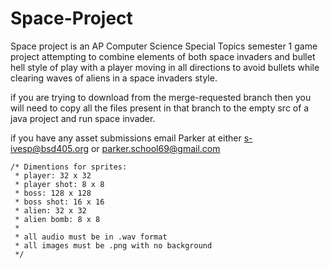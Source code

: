 # Space-Project
Space project is an AP Computer Science Special Topics semester 1 game project attempting to combine elements of both space invaders and bullet hell style of play with a player moving in all directions to avoid bullets while clearing waves of aliens in a space invaders style.

if you are trying to download from the merge-requested branch then you will need to copy all the files present in that branch to the empty src of a java project and run space invader.

if you have any asset submissions email Parker at either s-ivesp@bsd405.org or parker.school69@gmail.com

	/* Dimentions for sprites:
	 * player: 32 x 32
	 * player shot: 8 x 8
	 * boss: 128 x 128
	 * boss shot: 16 x 16
	 * alien: 32 x 32
	 * alien bomb: 8 x 8
	 * 
	 * all audio must be in .wav format
	 * all images must be .png with no background
	 */
